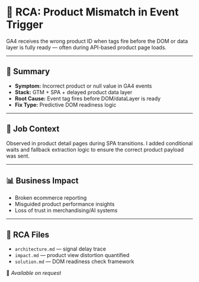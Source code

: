 # 🧠 RCA: Product Mismatch in Event Trigger

GA4 receives the wrong product ID when tags fire before the DOM or data layer is fully ready — often during API-based product page loads.

---

## 🧠 Summary

- **Symptom:** Incorrect product or null value in GA4 events  
- **Stack:** GTM + SPA + delayed product data layer  
- **Root Cause:** Event tag fires before DOM/dataLayer is ready  
- **Fix Type:** Predictive DOM readiness logic

---

## 💼 Job Context

Observed in product detail pages during SPA transitions. I added conditional waits and fallback extraction logic to ensure the correct product payload was sent.

---

## 📊 Business Impact

- Broken ecommerce reporting  
- Misguided product performance insights  
- Loss of trust in merchandising/AI systems

---

## 📁 RCA Files

- `architecture.md` — signal delay trace  
- `impact.md` — product view distortion quantified  
- `solution.md` — DOM readiness check framework  

🔐 *Available on request*
